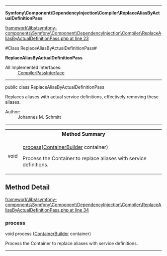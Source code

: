 

- - -

**Symfony\Component\DependencyInjection\Compiler\ReplaceAliasByActualDefinitionPass**


<a href="https://github.com/JeyDotC/Hirudo/blob/master/framework/libs/symfony-components/Symfony/Component/DependencyInjection/Compiler/ReplaceAliasByActualDefinitionPass.php#L23" >framework\libs\symfony-components\Symfony\Component\DependencyInjection\Compiler\ReplaceAliasByActualDefinitionPass.php at line 23</a>

#Class ReplaceAliasByActualDefinitionPass#

**ReplaceAliasByActualDefinitionPass**


<dl>
<dt>All Implemented Interfaces:</dt>
<dd><a href="https://github.com/JeyDotC/Hirudo-docs/blob/master/symfony/component/dependencyinjection/compiler/compilerpassinterface.md">CompilerPassInterface</a> </dd>
</dl>



- - -

<p class="signature"><span class='k'>public  class</span> <span class='nx'>ReplaceAliasByActualDefinitionPass</span></p>

<div class="comment" id="overview_description"><p>Replaces aliases with actual service definitions, effectively removing these
aliases.</p></div>

<dl>
<dt>Author:</dt>
<dd>Johannes M. Schmitt <schmittjoh@gmail.com></dd>
</dl>


- - -

<table id="summary_method">
<tr><th colspan="2">Method Summary</th></tr>
<tr>
<td><span class='k'></span> <span class='nx'>void</span></td>
<td class="description"><p class="name"><a href="#process">process</a>(<a href="https://github.com/JeyDotC/Hirudo/blob/master/symfony/component/dependencyinjection/ContainerBuilder.md">ContainerBuilder</a> container)</p><p class="description">Process the Container to replace aliases with service definitions.</p></td>
</tr>
</table>

<h2 id="detail_method">Method Detail</h2>

<a href="https://github.com/JeyDotC/Hirudo/blob/master/framework/libs/symfony-components/Symfony/Component/DependencyInjection/Compiler/ReplaceAliasByActualDefinitionPass.php#L34" >framework\libs\symfony-components\Symfony\Component\DependencyInjection\Compiler\ReplaceAliasByActualDefinitionPass.php at line 34</a>

<h3 id="process()">process</h3>
<span class='k'></span> <span class='nx'>void</span> <span class='nf'>process</span> (<a href="https://github.com/JeyDotC/Hirudo/blob/master/symfony/component/dependencyinjection/ContainerBuilder.md">ContainerBuilder</a> container)

<div class="details">
<p>Process the Container to replace aliases with service definitions.</p>
</div>

- - -

